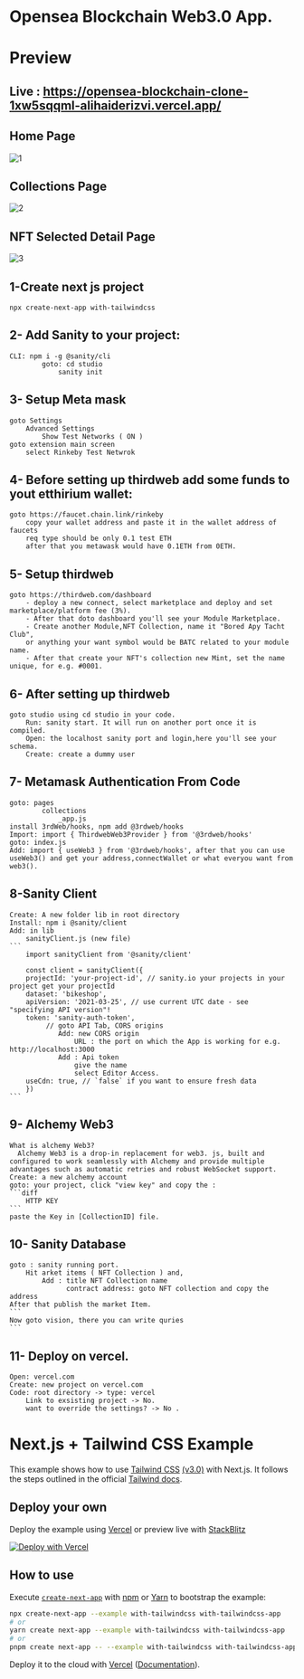 # Opensea Blockchain Web3.0 App.

# Preview 
## Live : https://opensea-blockchain-clone-1xw5sqqml-alihaiderizvi.vercel.app/
## Home Page 
![1](https://user-images.githubusercontent.com/66882702/168290989-3326226f-a4f1-4680-b62a-5cf576972273.PNG)
## Collections Page 
![2](https://user-images.githubusercontent.com/66882702/168291306-bcde59b8-4a02-49cb-b778-ed0f1b84aaa4.PNG)
## NFT Selected Detail Page 
![3](https://user-images.githubusercontent.com/66882702/168291324-7fd44f8e-b873-49a9-aabd-9d7642722f59.PNG)

## 1-Create next js project 
    npx create-next-app with-tailwindcss 
    
## 2- Add Sanity to your project: 
    CLI: npm i -g @sanity/cli
            goto: cd studio 
                sanity init 

## 3- Setup Meta mask
    goto Settings
        Advanced Settings 
            Show Test Networks ( ON )
    goto extension main screen
        select Rinkeby Test Netwrok

## 4- Before setting up thirdweb add some funds to yout etthirium wallet:
    goto https://faucet.chain.link/rinkeby
        copy your wallet address and paste it in the wallet address of faucets
        req type should be only 0.1 test ETH
        after that you metawask would have 0.1ETH from 0ETH.

## 5- Setup thirdweb
    goto https://thirdweb.com/dashboard
        - deploy a new connect, select marketplace and deploy and set marketplace/platform fee (3%).
        - After that doto dashboard you'll see your Module Marketplace.
        - Create another Module,NFT Collection, name it "Bored Apy Tacht Club",
        or anything your want symbol would be BATC related to your module name.
        - After that create your NFT's collection new Mint, set the name unique, for e.g. #0001.
        
## 6- After setting up thirdweb
    goto studio using cd studio in your code.
        Run: sanity start. It will run on another port once it is compiled. 
        Open: the localhost sanity port and login,here you'll see your schema.
        Create: create a dummy user

## 7- Metamask Authentication From Code
    goto: pages 
            collections
                _app.js
    install 3rdWeb/hooks, npm add @3rdweb/hooks    
    Import: import { ThirdwebWeb3Provider } from '@3rdweb/hooks'
    goto: index.js 
    Add: import { useWeb3 } from '@3rdweb/hooks', after that you can use useWeb3() and get your address,connectWallet or what everyou want from web3().
## 8-Sanity Client
    Create: A new folder lib in root directory
    Install: npm i @sanity/client
    Add: in lib 
        sanityClient.js (new file)
    ```
        import sanityClient from '@sanity/client'

        const client = sanityClient({
        projectId: 'your-project-id', // sanity.io your projects in your project get your projectId
        dataset: 'bikeshop',
        apiVersion: '2021-03-25', // use current UTC date - see "specifying API version"!
        token: 'sanity-auth-token',
             // goto API Tab, CORS origins
                Add: new CORS origin
                    URL : the port on which the App is working for e.g. http://localhost:3000
                Add : Api token
                    give the name 
                    select Editor Access.
        useCdn: true, // `false` if you want to ensure fresh data
        })
    ```
## 9- Alchemy Web3 
    What is alchemy Web3?
      Alchemy Web3 is a drop-in replacement for web3. js, built and configured to work seamlessly with Alchemy and provide multiple advantages such as automatic retries and robust WebSocket support.
    Create: a new alchemy account
    goto: your project, click "view key" and copy the :
    ```diff
        HTTP KEY
    ```
    paste the Key in [CollectionID] file.

## 10- Sanity Database
    goto : sanity running port.
        Hit arket items ( NFT Collection ) and,
            Add : title NFT Collection name 
                  contract address: goto NFT collection and copy the address 
    After that publish the market Item.
    ```
    Now goto vision, there you can write quries
    ```
## 11- Deploy on vercel.
    Open: vercel.com
    Create: new project on vercel.com
    Code: root directory -> type: vercel
        Link to exsisting project -> No.
        want to override the settings? -> No .
# Next.js + Tailwind CSS Example

This example shows how to use [Tailwind CSS](https://tailwindcss.com/) [(v3.0)](https://tailwindcss.com/blog/tailwindcss-v3) with Next.js. It follows the steps outlined in the official [Tailwind docs](https://tailwindcss.com/docs/guides/nextjs).

## Deploy your own

Deploy the example using [Vercel](https://vercel.com?utm_source=github&utm_medium=readme&utm_campaign=next-example) or preview live with [StackBlitz](https://stackblitz.com/github/vercel/next.js/tree/canary/examples/with-tailwindcss)

[![Deploy with Vercel](https://vercel.com/button)](https://vercel.com/new/git/external?repository-url=https://github.com/vercel/next.js/tree/canary/examples/with-tailwindcss&project-name=with-tailwindcss&repository-name=with-tailwindcss)

## How to use

Execute [`create-next-app`](https://github.com/vercel/next.js/tree/canary/packages/create-next-app) with [npm](https://docs.npmjs.com/cli/init) or [Yarn](https://yarnpkg.com/lang/en/docs/cli/create/) to bootstrap the example:

```bash
npx create-next-app --example with-tailwindcss with-tailwindcss-app
# or
yarn create next-app --example with-tailwindcss with-tailwindcss-app
# or
pnpm create next-app -- --example with-tailwindcss with-tailwindcss-app
```

Deploy it to the cloud with [Vercel](https://vercel.com/new?utm_source=github&utm_medium=readme&utm_campaign=next-example) ([Documentation](https://nextjs.org/docs/deployment)).
